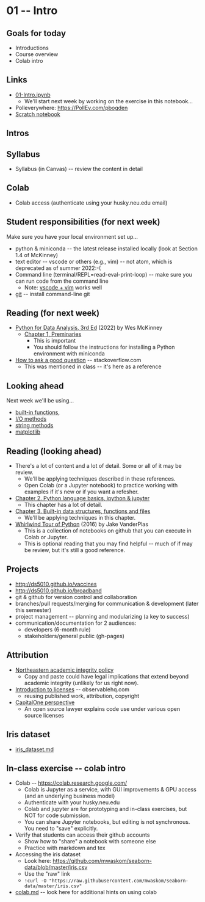 
# 01 -- Intro

## Goals for today

* Introductions
* Course overview
* Colab intro

## Links

* [01-Intro.ipynb](https://colab.research.google.com/drive/1OPNRI-kujEq1SpU4J9CZfFyHF9lVjk18)
  * We'll start next week by working on the exercise in this notebook...
* Polleverywhere: https://PollEv.com/pbogden
* [Scratch notebook](https://colab.research.google.com/drive/1CIJAMn73A8ZvxzCgyjN7MGXT0W2BqUTq)

## Intros

## Syllabus

* Syllabus (in Canvas) -- review the content in detail

## Colab

* Colab access (authenticate using your husky.neu.edu email)

## Student responsibilities (for next week)

Make sure you have your local environment set up...

* python & miniconda -- the latest release installed locally (look at Section 1.4 of McKinney)
* text editor -- vscode or others (e.g., vim) -- not atom, which is deprecated as of summer 2022:-(
* Command line (terminal/REPL=read-eval-print-loop) -- make sure you can run code from the command line
  * Note: [vscode + vim](https://marketplace.visualstudio.com/items?itemName=vscodevim.vim) works well
* [git](https://git-scm.com/book/en/v2/Getting-Started-Installing-Git) -- install command-line git

## Reading (for next week)

* [Python for Data Analysis, 3rd Ed](https://wesmckinney.com/book/) (2022) by Wes McKinney
  * [Chapter 1, Preminaries](https://wesmckinney.com/book/preliminaries.html)
    * This is important
    * You should follow the instructions for installing a Python environment with miniconda
* [How to ask a good question](https://stackoverflow.com/help/how-to-ask) -- stackoverflow.com
  * This was mentioned in class -- it's here as a reference

## Looking ahead

Next week we'll be using...

* [built-in functions](https://docs.python.org/3/library/functions.html),
* [I/O methods](https://docs.python.org/3/tutorial/inputoutput.html)
* [string methods](https://docs.python.org/3/library/stdtypes.html)
* [matplotlib](https://matplotlib.org/)

## Reading (looking ahead)

* There's a lot of content and a lot of detail. Some or all of it may be review.
  * We'll be applying techniques described in these references.
  * Open Colab (or a Jupyter notebook) to practice working with examples if it's new or if you want a refesher.
* [Chapter 2. Python language basics, ipython & jupyter](https://wesmckinney.com/book/python-basics.html)
  * This chapter has a lot of detail.
* [Chapter 3. Built-in data structures, functions and files](https://wesmckinney.com/book/python-basics.html)
  * We'll be applying techniques in this chapter.
* [Whirlwind Tour of Python](https://jakevdp.github.io/WhirlwindTourOfPython/) (2016) by Jake VanderPlas
  * This is a collection of notebooks on github that you can execute in Colab or Jupyter.
  * This is optional reading that you may find helpful -- much of if may be review, but it's still a good reference.

## Projects

* http://ds5010.github.io/vaccines
* http://ds5010.github.io/broadband
* git & github for version control and collaboration
* branches/pull requests/merging for communication & development (later this semester)
* project management -- planning and modularizing (a key to success)
* communication/documentation for 2 audiences:
  * developers (6-month rule)
  * stakeholders/general public (gh-pages)

## Attribution

* [Northeastern academic integrity policy](https://osccr.sites.northeastern.edu/academic-integrity-policy/)
  * Copy and paste could have legal implications that extend beyond academic integrity (unlikely for us right now).
* [Introduction to licenses](https://observablehq.com/@observablehq/licenses) -- observablehq.com
  * reusing published work, attribution, copyright
* [CapitalOne perspective](https://www.capitalone.com/tech/open-source/open-source-licenses-explained-2021/)
  * An open source lawyer explains code use under various open source licenses

## Iris dataset

* [iris_dataset.md](iris_dataset.md)

## In-class exercise -- colab intro

* Colab -- https://colab.research.google.com/
  * Colab is Jupyter as a service, with GUI improvements & GPU access (and an underlying business model)
  * Authenticate with your husky.neu.edu
  * Colab and jupyter are for prototyping and in-class exercises, but NOT for code submission.
  * You can share Jupyter notebooks, but editing is not synchronous.  You need to "save" explicitly.
* Verify that students can access their github accounts
  * Show how to "share" a notebook with someone else
  * Practice with markdown and tex
* Accessing the iris dataset
  * Look here: https://github.com/mwaskom/seaborn-data/blob/master/iris.csv
  * Use the "raw" link
  * `!curl -O "https://raw.githubusercontent.com/mwaskom/seaborn-data/master/iris.csv"`
* [colab.md](colab.md) -- look here for additional hints on using colab
